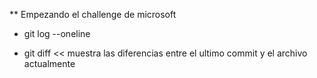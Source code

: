 ** Empezando el challenge de microsoft

- git log --oneline

- git diff << muestra las diferencias entre el ultimo commit y el archivo actualmente